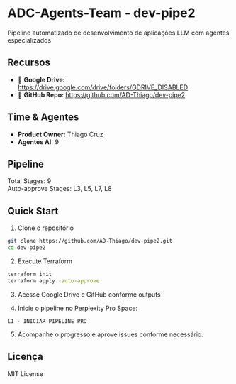 # ADC-Agents-Team - dev-pipe2

Pipeline automatizado de desenvolvimento de aplicações LLM com agentes especializados

## Recursos

- 🔗 **Google Drive:** https://drive.google.com/drive/folders/GDRIVE_DISABLED
- 🔧 **GitHub Repo:** https://github.com/AD-Thiago/dev-pipe2

## Time & Agentes

- **Product Owner:** Thiago Cruz
- **Agentes AI:** 9

## Pipeline

Total Stages: 9  
Auto-approve Stages: L3, L5, L7, L8

## Quick Start

1. Clone o repositório  
```bash
git clone https://github.com/AD-Thiago/dev-pipe2.git
cd dev-pipe2
```

2. Execute Terraform  
```bash
terraform init
terraform apply -auto-approve
```

3. Acesse Google Drive e GitHub conforme outputs  

4. Inicie o pipeline no Perplexity Pro Space:
```
L1 - INICIAR PIPELINE PRO
```

5. Acompanhe o progresso e aprove issues conforme necessário.

## Licença

MIT License